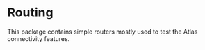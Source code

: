 # Routing

This package contains simple routers mostly used to test the Atlas connectivity features.
